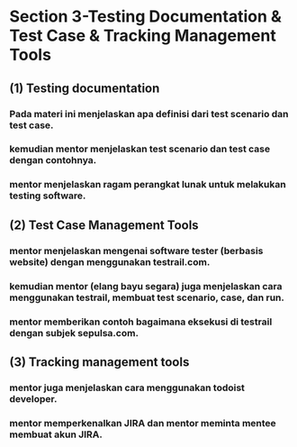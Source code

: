 # Section 3-Testing Documentation & Test Case & Tracking Management Tools

## (1) Testing documentation
### Pada materi ini menjelaskan apa definisi dari test scenario dan test case.
### kemudian mentor menjelaskan test scenario dan test case dengan contohnya.
### mentor menjelaskan ragam perangkat lunak untuk melakukan testing software.

## (2) Test Case Management Tools
### mentor menjelaskan mengenai software tester (berbasis website) dengan menggunakan testrail.com.
### kemudian mentor (elang bayu segara) juga menjelaskan cara menggunakan testrail, membuat test scenario, case, dan run.
### mentor memberikan contoh bagaimana eksekusi di testrail dengan subjek sepulsa.com.

## (3) Tracking management tools
### mentor juga menjelaskan cara menggunakan todoist developer.
### mentor memperkenalkan JIRA dan mentor meminta mentee membuat akun JIRA.